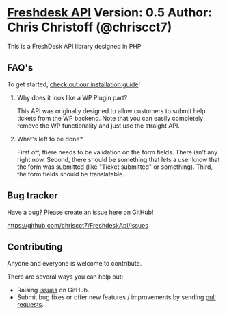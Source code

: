 [Freshdesk API](https://github.com/chriscct7/FreshdeskApi)
Version: 0.5
Author: Chris Christoff (@chriscct7)
=================
This is a FreshDesk API library designed in PHP

FAQ's
-----------

To get started, [check out our installation guide](http://forum.jigoshop.com/kb/getting-started/installation)!

1. Why does it look like a WP Plugin part?

	This API was originally designed to allow customers to submit help tickets from the WP backend.
	Note that you can easily completely remove the WP functionality and just use the straight API.

2. What's left to be done?

	First off, there needs to be validation on the form fields. There isn't any right now.
	Second, there should be something that lets a user know that the form was submitted (like "Ticket submitted" or something).
	Third, the form fields should be translatable.

Bug tracker
-----------

Have a bug? Please create an issue here on GitHub!

https://github.com/chriscct7/FreshdeskApi/issues

Contributing
------------

Anyone and everyone is welcome to contribute.

There are several ways you can help out:

* Raising [issues](https://github.com/chriscct7/FreshdeskApi/issues) on GitHub.
* Submit bug fixes or offer new features / improvements by sending [pull requests](http://help.github.com/send-pull-requests/).